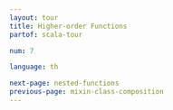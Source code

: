 ```yaml
---
layout: tour
title: Higher-order Functions
partof: scala-tour

num: 7

language: th

next-page: nested-functions
previous-page: mixin-class-composition
---
```

